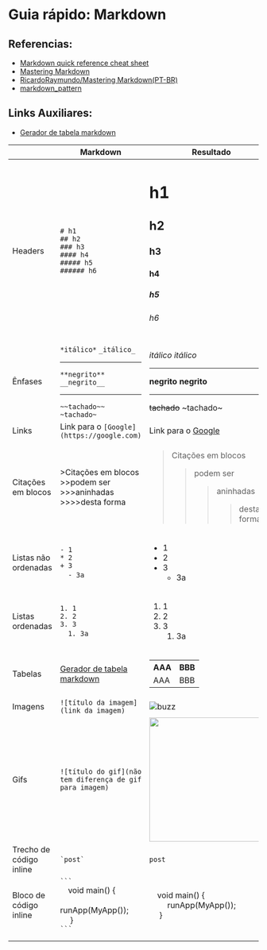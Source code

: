# Guia rápido: Markdown

## Referencias:
- [Markdown quick reference cheat sheet](https://en.support.wordpress.com/markdown-quick-reference/)
- [Mastering Markdown](https://guides.github.com/features/mastering-markdown/)
- [RicardoRaymundo/Mastering Markdown(PT-BR)](https://github.com/RicardoRaymundo/tutorial_package_example/tree/master/mastering_markdown)
- [markdown_pattern](https://github.com/RicardoRaymundo/tutorial_package_example/tree/master/markdown_pattern)

## Links Auxiliares:
- [Gerador de tabela markdown](https://www.tablesgenerator.com/markdown_tables) 

<table>
<thead>
<tr>
<th></th>
<th>Markdown</th>
<th>Resultado</th>
</tr>
</thead>
<tbody>
<tr>
<td>Headers</td>
<td><code># h1</code> <br> <code>## h2</code> <br> <code>### h3</code> <br> <code>#### h4</code> <br> <code>##### h5</code> <br> <code>###### h6</code></td>
<td><h1>h1</h1> <h2>h2</h2> <h3>h3</h3> <h4>h4</h4> <h5>h5</h5> <h6>h6</h6></td>
</tr>
<tr>
<td>Ênfases</td>
<td><code>*itálico*</code> <code>_itálico_</code> <hr> <code>**negrito**</code> <code>__negrito__</code>  <hr> <code>~~tachado~~</code> <code>~tachado~</code></td>
<td><em><em>itálico</em></em>  <em>itálico</em> <hr> <strong>negrito</strong> <strong>negrito</strong> <hr> <del>tachado</del> ~tachado~</td>
</tr>
<tr>
<td>Links</td>
<td>Link para o <code>[Google](https://google.com)</code></td>
<td>Link para o <a href="https://google.com">Google</a></td>
</tr>
<tr>
<td>Citações em blocos</td>
<td>&gt;Citações em blocos <br> &gt;&gt;podem ser <br> &gt;&gt;&gt;aninhadas <br> &gt;&gt;&gt;&gt;desta forma</td>
<td><blockquote>Citações em blocos<blockquote>podem ser<blockquote>aninhadas<blockquote>desta forma</blockquote></blockquote></blockquote></blockquote></td>
</tr>
<tr>
<td>Listas não ordenadas</td>
<td><code>- 1</code> <br> <code>* 2</code> <br> <code>+ 3</code> <br>  &emsp;<code>- 3a</code></td>
<td><ul> <li> 1 </li> <li> 2 </li> <li> 3 <ul> <li> 3a </li> </ul> </li> </ul></td>
</tr>
<tr>
<td>Listas ordenadas</td>
<td><code>1. 1</code> <br> <code>2. 2</code> <br> <code>3. 3</code> <br>  &emsp;<code>1. 3a</code></td>
<td><ol> <li> 1 </li> <li> 2 </li> <li> 3 <ol> <li> 3a </li> </ol> </li> </ol></td>
</tr>
<tr>
<td>Tabelas</td>
<td><a href="https://www.tablesgenerator.com/markdown_tables">Gerador de tabela markdown</a></td>
<td><table> <tr> <th>AAA</th> <th>BBB</th> </tr> <tr> <td>AAA</td> <td>BBB</td> </tr> </table></td>
</tr>
<tr>
<td>Imagens</td>
<td><code>![título da imagem](link da imagem)</code></td>
<td><img src="https://encrypted-tbn0.gstatic.com/images?q=tbn:ANd9GcSJIWN8QIrCFHQAIzOji5Ve9gdtlFo8541CcyfDfdTODVIx1xEELw&amp;s" alt="buzz"></td>
</tr>
<tr>
<td>Gifs</td>
<td><code>![título do gif](não tem diferença de gif para imagem)</code></td>
<td><img src="https://media.giphy.com/media/yVuMfrO3XcMq4/giphy.gif" width="250"></td>
</tr>
<tr>
<td>Trecho de código inline</td>
<td><code>`post` </code></td>
<td><code>post</code></td>
</tr>
<tr>
<td>Bloco de código inline</td>
<td><code>``` </code> <br> &emsp;void main() { <br> &emsp;&emsp; runApp(MyApp()); <br> &emsp; } <br> <code>``` </code></td>
<td>&emsp;void main() { <br> &emsp;&emsp; runApp(MyApp()); <br> &emsp; } <br></td>
</tr>
<tr>
<td></td>
<td></td>
<td></td>
</tr>
<tr>
<td></td>
<td></td>
<td></td>
</tr>
</tbody>
</table>
